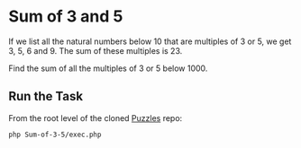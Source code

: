 Sum of 3 and 5
==============

If we list all the natural numbers below 10 that are multiples of 3 or 5, we get 3, 5, 6 and 9. The sum of these multiples is 23.

Find the sum of all the multiples of 3 or 5 below 1000.


Run the Task
------------

From the root level of the cloned [Puzzles](https://github.com/joshuamorse/Puzzles) repo:

	php Sum-of-3-5/exec.php
